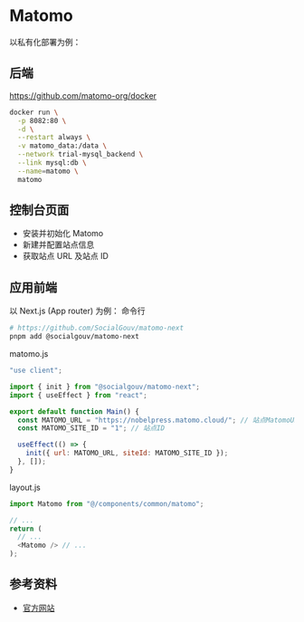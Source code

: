 # Matomo

以私有化部署为例：

## 后端

https://github.com/matomo-org/docker

```bash
docker run \
  -p 8082:80 \
  -d \
  --restart always \
  -v matomo_data:/data \
  --network trial-mysql_backend \
  --link mysql:db \
  --name=matomo \
  matomo
```

## 控制台页面

- 安装并初始化 Matomo
- 新建并配置站点信息
- 获取站点 URL 及站点 ID

## 应用前端

以 Next.js (App router) 为例：
命令行

```bash
# https://github.com/SocialGouv/matomo-next
pnpm add @socialgouv/matomo-next
```

matomo.js

```javascript
"use client";

import { init } from "@socialgouv/matomo-next";
import { useEffect } from "react";

export default function Main() {
  const MATOMO_URL = "https://nobelpress.matomo.cloud/"; // 站点MatomoURL
  const MATOMO_SITE_ID = "1"; // 站点ID

  useEffect(() => {
    init({ url: MATOMO_URL, siteId: MATOMO_SITE_ID });
  }, []);
}
```

layout.js

```javascript
import Matomo from "@/components/common/matomo";

// ...
return (
  // ...
  <Matomo /> // ...
);
```

## 参考资料

- [官方网站](https://matomo.org/)
